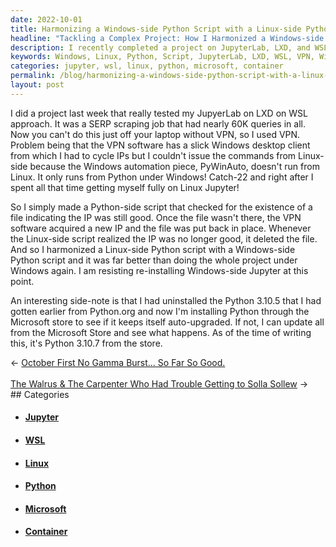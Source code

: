 ```yaml
---
date: 2022-10-01
title: Harmonizing a Windows-side Python Script with a Linux-side Python Script
headline: "Tackling a Complex Project: How I Harmonized a Windows-side Python Script with a Linux-side Python Script"
description: I recently completed a project on JupyterLab, LXD, and WSL that required 60K queries and the use of a VPN and Windows desktop client. To make the process easier, I created a Python-side script to check for the existence of a file. Read my blog post to find out how I tackled this complex project!
keywords: Windows, Linux, Python, Script, JupyterLab, LXD, WSL, VPN, Windows Desktop Client, PyWinAuto, Automation, File, Existence
categories: jupyter, wsl, linux, python, microsoft, container
permalink: /blog/harmonizing-a-windows-side-python-script-with-a-linux-side-python-script/
layout: post
---
```



I did a project last week that really tested my JupyerLab on LXD on WSL
approach. It was a SERP scraping job that had nearly 60K queries in all. Now
you can't do this just off your laptop without VPN, so I used VPN. Problem
being that the VPN software has a slick Windows desktop client from which I had
to cycle IPs but I couldn't issue the commands from Linux-side because the
Windows automation piece, PyWinAuto, doesn't run from Linux. It only runs from
Python under Windows! Catch-22 and right after I spent all that time getting
myself fully on Linux Jupyter!

So I simply made a Python-side script that checked for the existence of a file
indicating the IP was still good. Once the file wasn't there, the VPN software
acquired a new IP and the file was put back in place. Whenever the Linux-side
script realized the IP was no longer good, it deleted the file. And so I
harmonized a Linux-side Python script with a Windows-side Python script and it
was far better than doing the whole project under Windows again. I am resisting
re-installing Windows-side Jupyter at this point.

An interesting side-note is that I had uninstalled the Python 3.10.5 that I had
gotten earlier from Python.org and now I'm installing Python through the
Microsoft store to see if it keeps itself auto-upgraded. If not, I can update
all from the Microsoft Store and see what happens. As of the time of writing
this, it's Python 3.10.7 from the store.


<div class="arrow-links"><div class="post-nav-prev"><span class="arrow">&larr;&nbsp;</span><a href="/blog/october-first-no-gamma-burst-so-far-so-good/">October First No Gamma Burst... So Far So Good.</a></div> &nbsp; <div class="post-nav-next"><a href="/blog/the-walrus-the-carpenter-who-had-trouble-getting-to-solla-sollew/">The Walrus & The Carpenter Who Had Trouble Getting to Solla Sollew</a><span class="arrow">&nbsp;&rarr;</span></div></div>
## Categories

<ul>
<li><h4><a href='/jupyter/'>Jupyter</a></h4></li>
<li><h4><a href='/wsl/'>WSL</a></h4></li>
<li><h4><a href='/linux/'>Linux</a></h4></li>
<li><h4><a href='/python/'>Python</a></h4></li>
<li><h4><a href='/microsoft/'>Microsoft</a></h4></li>
<li><h4><a href='/container/'>Container</a></h4></li></ul>